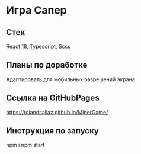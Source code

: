 # Игра Сапер

## Стек
React 18, Typescript, Scss

## Планы по доработке
Адаптировать для мобильных разрешений экрана

## Ссылка на GitHubPages
https://rolandsallaz.github.io/MinerGame/

## Инструкция по запуску
npm i
npm start